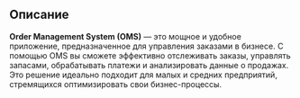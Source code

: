 ## Описание
**Order Management System (OMS)** — это мощное и удобное приложение, предназначенное для управления заказами в бизнесе. С помощью OMS вы сможете эффективно отслеживать заказы, управлять запасами, обрабатывать платежи и анализировать данные о продажах. Это решение идеально подходит для малых и средних предприятий, стремящихся оптимизировать свои бизнес-процессы.
